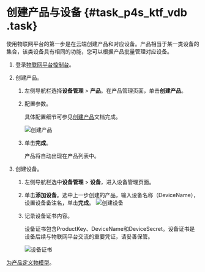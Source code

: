 # 创建产品与设备 {#task_p4s_ktf_vdb .task}

使用物联网平台的第一步是在云端创建产品和对应设备。产品相当于某一类设备的集合，该类设备具有相同的功能，您可以根据产品批量管理对应设备。

1.  登录[物联网平台控制台](http://iot.console.aliyun.com/)。
2.  创建产品。 
    1.  左侧导航栏选择**设备管理** \> **产品**。在产品管理页面，单击**创建产品**。
    2.  配置参数。 

        具体配置细节可参见[创建产品](../../../../intl.zh-CN/用户指南/产品与设备/创建产品.md#)文档完成。

        ![创建产品](http://static-aliyun-doc.oss-cn-hangzhou.aliyuncs.com/assets/img/12786/15659258621955_zh-CN.png)

    3.  单击**完成**。 

        产品将自动出现在产品列表中。

3.  创建设备。 
    1.  左侧导航栏选中**设备管理** \> **设备**，进入设备管理页面。
    2.  单击**添加设备**。选中上一步创建的产品，输入设备名称（DeviceName），设置设备备注名，单击**完成**。 ![创建设备](http://static-aliyun-doc.oss-cn-hangzhou.aliyuncs.com/assets/img/12786/156592586233082_zh-CN.png) 
    3.  记录设备证书内容。 

        设备证书包含ProductKey、DeviceName和DeviceSecret。设备证书是设备后续与物联网平台交流的重要凭证，请妥善保管。

        ![设备证书](http://static-aliyun-doc.oss-cn-hangzhou.aliyuncs.com/assets/img/12786/156592586233085_zh-CN.png)


[为产品定义物模型](intl.zh-CN/快速入门/为产品定义物模型.md#)。

